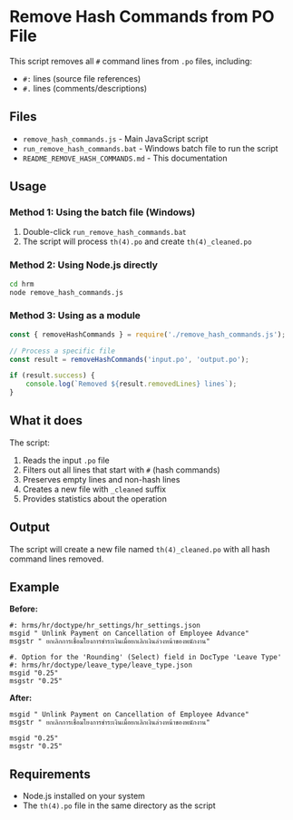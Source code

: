 # Remove Hash Commands from PO File

This script removes all `#` command lines from `.po` files, including:
- `#:` lines (source file references)
- `#.` lines (comments/descriptions)

## Files

- `remove_hash_commands.js` - Main JavaScript script
- `run_remove_hash_commands.bat` - Windows batch file to run the script
- `README_REMOVE_HASH_COMMANDS.md` - This documentation

## Usage

### Method 1: Using the batch file (Windows)
1. Double-click `run_remove_hash_commands.bat`
2. The script will process `th(4).po` and create `th(4)_cleaned.po`

### Method 2: Using Node.js directly
```bash
cd hrm
node remove_hash_commands.js
```

### Method 3: Using as a module
```javascript
const { removeHashCommands } = require('./remove_hash_commands.js');

// Process a specific file
const result = removeHashCommands('input.po', 'output.po');

if (result.success) {
    console.log(`Removed ${result.removedLines} lines`);
}
```

## What it does

The script:
1. Reads the input `.po` file
2. Filters out all lines that start with `#` (hash commands)
3. Preserves empty lines and non-hash lines
4. Creates a new file with `_cleaned` suffix
5. Provides statistics about the operation

## Output

The script will create a new file named `th(4)_cleaned.po` with all hash command lines removed.

## Example

**Before:**
```
#: hrms/hr/doctype/hr_settings/hr_settings.json
msgid " Unlink Payment on Cancellation of Employee Advance"
msgstr " ยกเลิกการเชื่อมโยงการชำระเงินเมื่อยกเลิกเงินล่วงหน้าของพนักงาน"

#. Option for the 'Rounding' (Select) field in DocType 'Leave Type'
#: hrms/hr/doctype/leave_type/leave_type.json
msgid "0.25"
msgstr "0.25"
```

**After:**
```
msgid " Unlink Payment on Cancellation of Employee Advance"
msgstr " ยกเลิกการเชื่อมโยงการชำระเงินเมื่อยกเลิกเงินล่วงหน้าของพนักงาน"

msgid "0.25"
msgstr "0.25"
```

## Requirements

- Node.js installed on your system
- The `th(4).po` file in the same directory as the script 